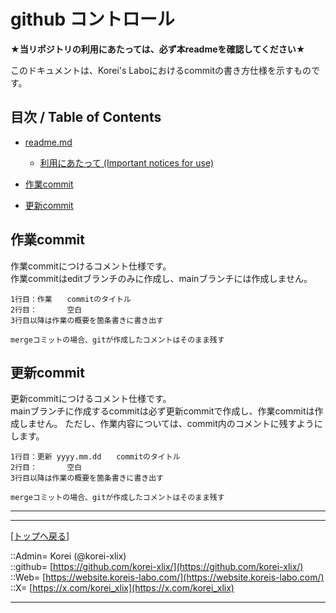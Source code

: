 # github コントロール

**★当リポジトリの利用にあたっては、必ず本readmeを確認してください★**  
  

このドキュメントは、Korei's Laboにおけるcommitの書き方仕様を示すものです。  
  





## 目次 / Table of Contents

* [readme.md](../readme.md)
  * [利用にあたって (Important notices for use)](../readme.md#利用にあたっての注意事項--important-notices-for-use)

* [作業commit](#作業commit)
* [更新commit](#更新commit)
  





## 作業commit

作業commitにつけるコメント仕様です。  
作業commitはeditブランチのみに作成し、mainブランチには作成しません。  
  
```text
1行目：作業　　commitのタイトル
2行目：　　　　空白
3行目以降は作業の概要を箇条書きに書き出す

mergeコミットの場合、gitが作成したコメントはそのまま残す
```
  





## 更新commit

更新commitにつけるコメント仕様です。  
mainブランチに作成するcommitは必ず更新commitで作成し、作業commitは作成しません。
ただし、作業内容については、commit内のコメントに残すようにします。  
  
```text
1行目：更新 yyyy.mm.dd　　commitのタイトル
2行目：　　　　空白
3行目以降は作業の概要を箇条書きに書き出す

mergeコミットの場合、gitが作成したコメントはそのまま残す
```
  





***
***
[[トップへ戻る]](../readme.md)
  
::Admin= Korei (@korei-xlix)  
::github= [https://github.com/korei-xlix/](https://github.com/korei-xlix/)  
::Web= [https://website.koreis-labo.com/](https://website.koreis-labo.com/)  
::X= [https://x.com/korei_xlix](https://x.com/korei_xlix)  
***
